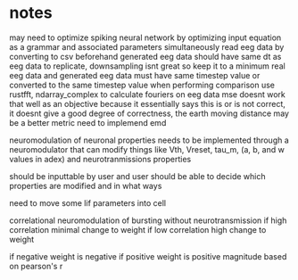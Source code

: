 # notes

may need to optimize spiking neural network by optimizing input equation as a grammar and associated parameters simultaneously
read eeg data by converting to csv beforehand
generated eeg data should have same dt as eeg data to replicate, downsampling isnt great so keep it to a minimum
real eeg data and generated eeg data must have same timestep value or converted to the same timestep value when performing comparison
use rustfft, ndarray_complex to calculate fouriers on eeg data
mse doesnt work that well as an objective because it essentially says this is or is not correct, it doesnt give a good degree of correctness, the earth moving distance may be a better metric
need to implemend emd

neuromodulation of neuronal properties needs to be implemented through a neuromodulator that
can modify things like Vth, Vreset, tau_m, (a, b, and w values in adex) and neurotranmissions properties

should be inputtable by user and user should be able to decide which properties
are modified and in what ways

need to move some lif parameters into cell

correlational neuromodulation of bursting without neurotransmission
if high correlation
    minimal change to weight
if low correlation
    high change to weight

if negative weight is negative if positive weight is positive
    magnitude based on pearson's r
